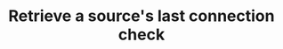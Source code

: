 ---
# -------------------------- #
#      ENDPOINT DETAILS      #
# -------------------------- #

product-type: "connect"
content-type: "api-endpoint"
endpoint: "connection-check"
key: "retrieve-sources-last-connection-check"
version: "4"


# -------------------------- #
#       METHOD DETAILS       #
# -------------------------- #

title: "Retrieve a source's last connection check"
method: "get"
short-url: |
  /v{{ endpoint.version }}/sources/{source_id}/last-connection-check
full-url: |
  {{ api.base-url }}{{ endpoint.short-url | flatify }}
short: "{{ api.core-objects.connection-checks.get-source.short }}"
description: |
  {{ api.core-objects.connection-checks.get-source.description | flatify }}


# -------------------------- #
#       METHOD ARGUMENTS     #
# -------------------------- #

arguments:
  - name: "source_id"
    required: true
    type: "path parameter"
    description: "A path parameter corresponding to the unique ID of the source."
    example-value: |
      86741


# -------------------------- #
#           RETURNS          #
# -------------------------- #

returns: |
  If successful, the API will return a status of `200 OK` and a single [Connection Check object]({{ api.core-objects.connection-checks.object }}).


# ------------------------------ #
#   EXAMPLE REQUEST & RESPONSES  #
# ------------------------------ #

examples:
  - type: "Request"
    language: "json"
    code: |
      {% assign right-bracket = "}" %}
      curl -X {{ endpoint.method | upcase }} {{ endpoint.full-url | flatify | replace: "{source_id","86741" | remove: right-bracket | strip_newlines }} \
           -H "Authorization: Bearer <ACCESS_TOKEN>" \
           -H "Content-Type: application/json"


## Code samples live in: _data/connect/code-examples/connection-checks.yml
  - type: "Response"
    language: "json"
    subexamples:
      - type: "In progress connection check"
        code: |
          {{ site.data.connect.code-examples.connection-checks.in-progress }}

      - type: "Successful connection check"
        code: |
          {{ site.data.connect.code-examples.connection-checks.successful }}

      - type: "Failed connection check"
        code: |
          {{ site.data.connect.code-examples.connection-checks.in-progress }}
---